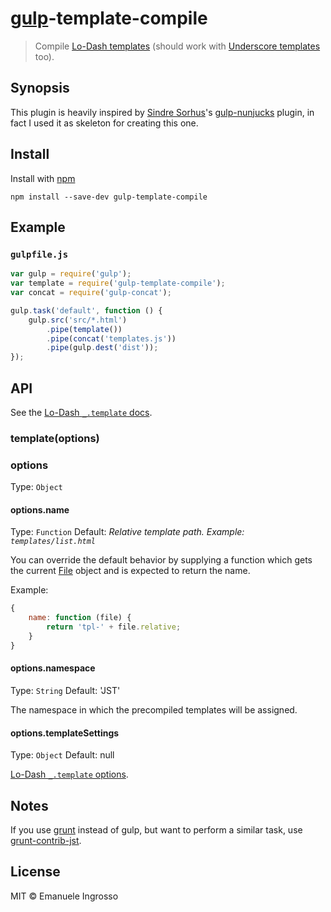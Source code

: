 # [gulp](https://github.com/wearefractal/gulp)-template-compile

> Compile [Lo-Dash templates](http://lodash.com/docs#template) (should work with [Underscore templates](http://underscorejs.org/#template) too).

## Synopsis

This plugin is heavily inspired by [Sindre Sorhus](https://github.com/sindresorhus)'s [gulp-nunjucks](https://github.com/sindresorhus/gulp-nunjucks) plugin, in fact I used it as skeleton for creating this one.

## Install

Install with [npm](https://npmjs.org/package/gulp-template)

```
npm install --save-dev gulp-template-compile
```

## Example

### `gulpfile.js`

```js
var gulp = require('gulp');
var template = require('gulp-template-compile');
var concat = require('gulp-concat');

gulp.task('default', function () {
	gulp.src('src/*.html')
		.pipe(template())
		.pipe(concat('templates.js'))
		.pipe(gulp.dest('dist'));
});
```

## API

See the [Lo-Dash `_.template` docs](http://lodash.com/docs#template).


### template(options)

### options

Type: `Object`

#### options.name

Type: `Function`
Default: *Relative template path. Example: `templates/list.html`*

You can override the default behavior by supplying a function which gets the current [File](https://github.com/wearefractal/vinyl#constructoroptions) object and is expected to return the name.

Example:

```js
{
	name: function (file) {
		return 'tpl-' + file.relative;
	}
}
```

#### options.namespace
Type: `String`
Default: 'JST'

The namespace in which the precompiled templates will be assigned.

#### options.templateSettings
Type: `Object`
Default: null

[Lo-Dash `_.template` options](http://lodash.com/docs#template).


## Notes

If you use [grunt](http://gruntjs.com) instead of gulp, but want to perform a similar task, use [grunt-contrib-jst](https://github.com/gruntjs/grunt-contrib-jst).


## License

MIT © Emanuele Ingrosso